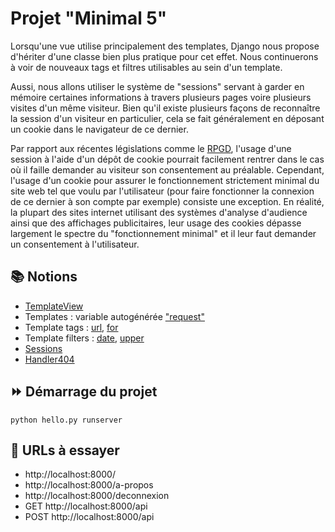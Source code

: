 # Projet "Minimal 5"

Lorsqu'une vue utilise principalement des templates, Django nous propose d'hériter d'une classe bien plus pratique pour cet effet. Nous continuerons à voir de nouveaux tags et filtres utilisables au sein d'un template.

Aussi, nous allons utiliser le système de "sessions" servant à garder en mémoire certaines informations à travers plusieurs pages voire plusieurs visites d'un même visiteur. Bien qu'il existe plusieurs façons de reconnaître la session d'un visiteur en particulier, cela se fait généralement en déposant un cookie dans le navigateur de ce dernier.

Par rapport aux récentes législations comme le [RPGD](https://www.cnil.fr/fr/cookies-et-traceurs-que-dit-la-loi), l'usage d'une session à l'aide d'un dépôt de cookie pourrait facilement rentrer dans le cas où il faille demander au visiteur son consentement au préalable. Cependant, l'usage d'un cookie pour assurer le fonctionnement strictement minimal du site web tel que voulu par l'utilisateur (pour faire fonctionner la connexion de ce dernier à son compte par exemple) consiste une exception. En réalité, la plupart des sites internet utilisant des systèmes d'analyse d'audience ainsi que des affichages publicitaires, leur usage des cookies dépasse largement le spectre du "fonctionnement minimal" et il leur faut demander un consentement à l'utilisateur.

## 📚 Notions

* [TemplateView](https://docs.djangoproject.com/fr/4.0/ref/class-based-views/base/#templateview)
* Templates : variable autogénérée ["request"](https://docs.djangoproject.com/fr/4.0/ref/templates/api/#django-template-context-processors-request)
* Template tags : [url](https://docs.djangoproject.com/fr/4.0/ref/templates/builtins/#url), [for](https://docs.djangoproject.com/fr/4.0/ref/templates/builtins/#for)
* Template filters : [date](https://docs.djangoproject.com/fr/4.0/ref/templates/builtins/#date), [upper](https://docs.djangoproject.com/fr/4.0/ref/templates/builtins/#upper)
* [Sessions](https://docs.djangoproject.com/fr/4.0/topics/http/sessions/)
* [Handler404](https://docs.djangoproject.com/fr/4.0/ref/urls/#handler404)

## ⏩ Démarrage du projet

    python hello.py runserver

## 🔗 URLs à essayer

* http://localhost:8000/
* http://localhost:8000/a-propos
* http://localhost:8000/deconnexion
* GET http://localhost:8000/api
* POST http://localhost:8000/api
